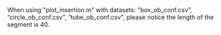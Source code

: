 When using "plot_insertion.m" with datasets: "box_ob_conf.csv”, “circle_ob_conf.csv”, “tube_ob_conf.csv", please notice the length of the segment is 40.

